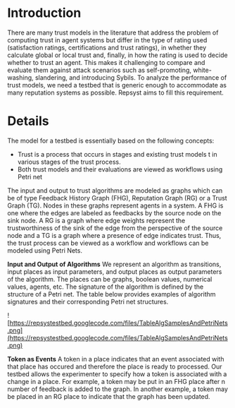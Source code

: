 # Introduction #
There are many trust models in the literature that address the problem of computing trust in agent systems but differ in the type of rating used (satisfaction ratings, certifications and trust ratings), in whether they calculate global or local trust and, finally, in how the rating is used to decide whether to trust an agent. This makes it challenging to compare and evaluate them against attack scenarios such as self-promoting, white-washing,
slandering, and introducing Sybils. To analyze the performance of trust models, we need a testbed that is generic enough to accommodate as many reputation systems as possible. Repsyst aims to fill this requirement.

# Details #
The model for a testbed is essentially based on the following concepts:
-  Trust is a process that occurs in stages and existing trust models t in various stages of the trust process.
- Both trust models and their evaluations are viewed as workflows using Petri net

The input and output to trust algorithms are modeled as graphs which can be of type Feedback History Graph (FHG), Reputation Graph (RG) or a Trust Graph (TG). Nodes in these graphs represent agents in a system. A FHG is one where the edges are labeled as feedbacks by the source node on the sink node. A RG is a graph where edge weights represent the trustworthiness of the sink of the edge from the perspective of the source node and a TG is a graph where a presence of edge indicates trust.  Thus, the trust process can be viewed as a workflow and workflows can be modeled using Petri Nets.

**Input and Output of Algorithms**
We represent an algorithm as transitions, input places as input parameters, and output places as output parameters of the algorithm. The places can be graphs, boolean values, numerical values, agents, etc. The signature of the algorithm is defined by the structure of a Petri net. The table below provides examples of algorithm signatures and their corresponding Petri net structures.

![https://repsystestbed.googlecode.com/files/TableAlgSamplesAndPetriNets.png](https://repsystestbed.googlecode.com/files/TableAlgSamplesAndPetriNets.png)

**Token as Events**
A token in a place indicates that an event associated with that place has occured and therefore the place is ready to processed. Our testbed allows the experimenter to specify how a token is associated with a change in a place. For example, a token may be put in an FHG place after n number of feedback is added to the graph. In another example, a token may be placed in an RG place to indicate that the graph has been updated.